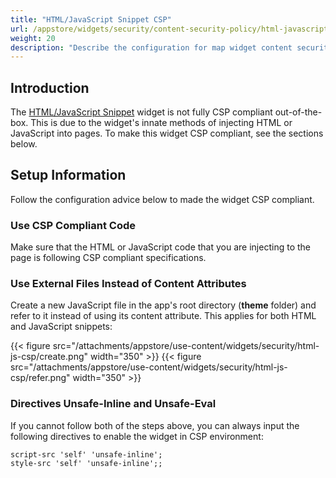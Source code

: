 ```yaml
---
title: "HTML/JavaScript Snippet CSP"
url: /appstore/widgets/security/content-security-policy/html-javascript-snippet-csp/
weight: 20
description: "Describe the configuration for map widget content security policy"
---
```


## Introduction

The [HTML/JavaScript Snippet](/appstore/widgets/html-javascript-snippet/) widget is not fully CSP compliant out-of-the-box. This is due to the widget's innate methods of injecting HTML or JavaScript into pages. To make this widget CSP compliant, see the sections below.

## Setup Information

Follow the configuration advice below to made the widget CSP compliant.

### Use CSP Compliant Code

Make sure that the HTML or JavaScript code that you are injecting to the page is following CSP compliant specifications.

### Use External Files Instead of Content Attributes

Create a new JavaScript file in the app's root directory (**theme** folder) and refer to it instead of using its content attribute. This applies for both HTML and JavaScript snippets:

{{< figure src="/attachments/appstore/use-content/widgets/security/html-js-csp/create.png" width="350" >}}
{{< figure src="/attachments/appstore/use-content/widgets/security/html-js-csp/refer.png" width="350" >}}

### Directives Unsafe-Inline and Unsafe-Eval

If you cannot follow both of the steps above, you can always input the following directives to enable the widget in CSP environment:

```text
script-src 'self' 'unsafe-inline';
style-src 'self' 'unsafe-inline';;
```
